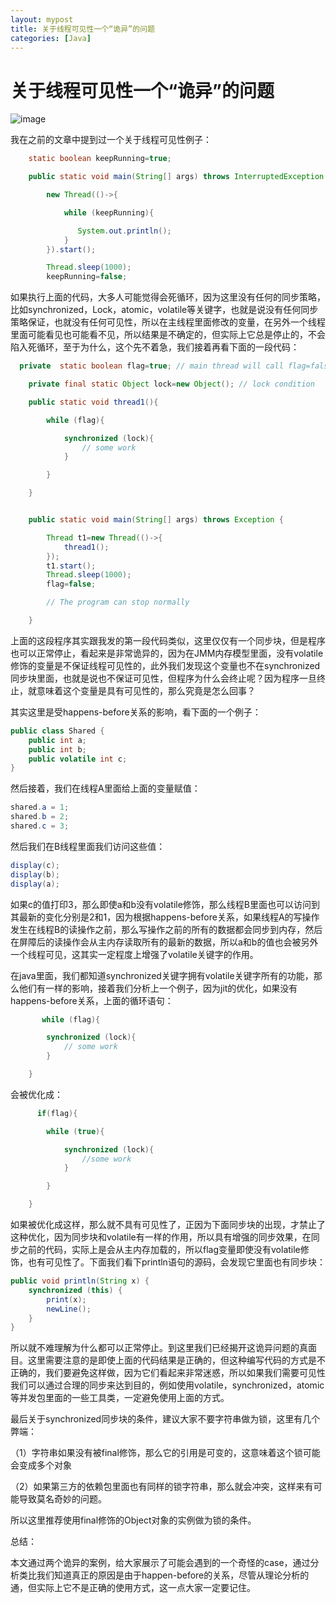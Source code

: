```yaml
---
layout: mypost
title: 关于线程可见性一个“诡异”的问题
categories: [Java]
---
```



# 关于线程可见性一个“诡异”的问题

![image](https://mmbiz.qpic.cn/mmbiz_jpg/4pLEYn96YnW1gycJk0WuiaRd2t8ukGcNY0L0ibhITqIPgF5ticgctKkA3miceplQdvgibiby54bY5oWR9gJ09gjnsnWQ/640?wx_fmt=jpeg&tp=webp&wxfrom=5&wx_lazy=1)

我在之前的文章中提到过一个关于线程可见性例子：

```java
    static boolean keepRunning=true;

    public static void main(String[] args) throws InterruptedException {

        new Thread(()->{

            while (keepRunning){

               System.out.println();
            }
        }).start();

        Thread.sleep(1000);
        keepRunning=false;
```

如果执行上面的代码，大多人可能觉得会死循环，因为这里没有任何的同步策略，比如synchronized，Lock，atomic，volatile等关键字，也就是说没有任何同步策略保证，也就没有任何可见性，所以在主线程里面修改的变量，在另外一个线程里面可能看见也可能看不见，所以结果是不确定的，但实际上它总是停止的，不会陷入死循环，至于为什么，这个先不着急，我们接着再看下面的一段代码：

```java
  private  static boolean flag=true; // main thread will call flag=false

    private final static Object lock=new Object(); // lock condition

    public static void thread1(){

        while (flag){

            synchronized (lock){
                // some work
            }

        }

    }


    public static void main(String[] args) throws Exception {

        Thread t1=new Thread(()->{
            thread1();
        });
        t1.start();
        Thread.sleep(1000);
        flag=false;

        // The program can stop normally

    }
```

上面的这段程序其实跟我发的第一段代码类似，这里仅仅有一个同步块，但是程序也可以正常停止，看起来是非常诡异的，因为在JMM内存模型里面，没有volatile修饰的变量是不保证线程可见性的，此外我们发现这个变量也不在synchronized同步块里面，也就是说也不保证可见性，但程序为什么会终止呢？因为程序一旦终止，就意味着这个变量是具有可见性的，那么究竟是怎么回事？

其实这里是受happens-before关系的影响，看下面的一个例子：


```java
public class Shared {
    public int a;
    public int b;
    public volatile int c;
}
```

然后接着，我们在线程A里面给上面的变量赋值：

```java
shared.a = 1;
shared.b = 2;
shared.c = 3;
```
然后我们在B线程里面我们访问这些值：

```java
display(c);
display(b);
display(a);
```
如果c的值打印3，那么即使a和b没有volatile修饰，那么线程B里面也可以访问到其最新的变化分别是2和1，因为根据happens-before关系，如果线程A的写操作发生在线程B的读操作之前，那么写操作之前的所有的数据都会同步到内存，然后在屏障后的读操作会从主内存读取所有的最新的数据，所以a和b的值也会被另外一个线程可见，这其实一定程度上增强了volatile关键字的作用。

在java里面，我们都知道synchronized关键字拥有volatile关键字所有的功能，那么他们有一样的影响，接着我们分析上一个例子，因为jit的优化，如果没有happens-before关系，上面的循环语句：

```java
       while (flag){

        synchronized (lock){
            // some work
        }

    }
```
会被优化成：

```java
      if(flag){

        while (true){

            synchronized (lock){
                //some work
            }

        }

    }
```

如果被优化成这样，那么就不具有可见性了，正因为下面同步块的出现，才禁止了这种优化，因为同步块和volatile有一样的作用，所以具有增强的同步效果，在同步之前的代码，实际上是会从主内存加载的，所以flag变量即使没有volatile修饰，也有可见性了。下面我们看下println语句的源码，会发现它里面也有同步块：


```java
public void println(String x) {
    synchronized (this) {
        print(x);
        newLine();
    }
}
```
所以就不难理解为什么都可以正常停止。到这里我们已经揭开这诡异问题的真面目。这里需要注意的是即使上面的代码结果是正确的，但这种编写代码的方式是不正确的，我们要避免这样做，因为它们看起来非常迷惑，所以如果我们需要可见性我们可以通过合理的同步来达到目的，例如使用volatile，synchronized，atomic等并发包里面的一些工具类，一定避免使用上面的方式。


最后关于synchronized同步块的条件，建议大家不要字符串做为锁，这里有几个弊端：

（1）字符串如果没有被final修饰，那么它的引用是可变的，这意味着这个锁可能会变成多个对象

（2）如果第三方的依赖包里面也有同样的锁字符串，那么就会冲突，这样来有可能导致莫名奇妙的问题。

所以这里推荐使用final修饰的Object对象的实例做为锁的条件。


总结：


本文通过两个诡异的案例，给大家展示了可能会遇到的一个奇怪的case，通过分析类比我们知道真正的原因是由于happen-before的关系，尽管从理论分析的通，但实际上它不是正确的使用方式，这一点大家一定要记住。




































